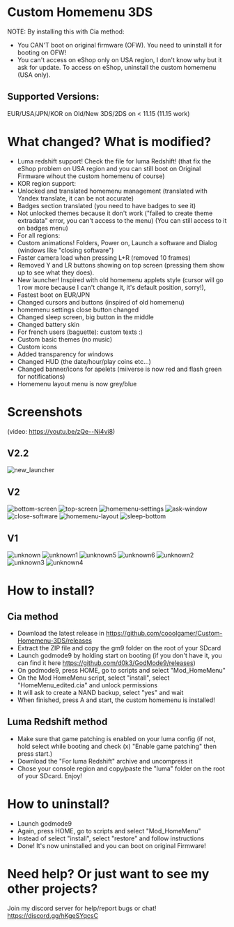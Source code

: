 # Custom Homemenu 3DS
NOTE: By installing this with Cia method:
* You CAN'T boot on original firmware (OFW). You need to uninstall it for booting on OFW!
* You can't access on eShop only on USA region, I don't know why but it ask for update. To access on eShop, uninstall the custom homemenu (USA only).
## Supported Versions:
EUR/USA/JPN/KOR on Old/New 3DS/2DS on < 11.15 (11.15 work)
# What changed? What is modified?
* Luma redshift support! Check the file for luma Redshift! (that fix the eShop problem on USA region and you can still boot on Original Firmware wihout the custom homemenu of course)
* KOR region support:
* Unlocked and translated homemenu management (translated with Yandex translate, it can be not accurate)
* Badges section translated (you need to have badges to see it)
* Not unlocked themes because it don't work ("failed to create theme extradata" error, you can't access to the menu) (You can still access to it on badges menu)
* For all regions:
* Custom animations! Folders, Power on, Launch a software and Dialog (windows like "closing software")
* Faster camera load when pressing L+R (removed 10 frames)
* Removed Y and LR buttons showing on top screen (pressing them show up to see what they does).
* New launcher! Inspired with old homemenu applets style (cursor will go 1 row more because I can't change it, it's default position, sorry!),
* Fastest boot on EUR/JPN
* Changed cursors and buttons (inspired of old homemenu)
* homemenu settings close button changed
* Changed sleep screen, big button in the middle
* Changed battery skin
* For french users (baguette): custom texts :)
* Custom basic themes (no music)
* Custom icons
* Added transparency for windows
* Changed HUD (the date/hour/play coins etc...)
* Changed banner/icons for apelets (miiverse is now red and flash green for notifications)
* Homemenu layout menu is now grey/blue
# Screenshots
(video: https://youtu.be/zQe--Ni4vi8)
## V2.2
![new_launcher](/new_launcher.png?raw=true "New launcher!")
## V2
![bottom-screen](/bottom-screen.png?raw=true "Launcher")
![top-screen](/top-screen.png?raw=true "Top screen")
![homemenu-settings](/homemenu-settings.png?raw=true "Homemenu Settings")
![ask-window](/ask-window.png?raw=true "Ask Window")
![close-software](/close-software.png?raw=true "Close software Window")
![homemenu-layout](/homemenu-layout.png?raw=true "homemenu layout")
![sleep-bottom](/sleep-bottom.png?raw=true "Sleep Bottom Screen")
## V1
![unknown](/unknown.png?raw=true "Red miiverse and custom HUD")
![unknown1](/unknown1.png?raw=true "transparency window")
![unknown5](/unknown5.png?raw=true "transparency window with one button")
![unknown6](/unknown6.png?raw=true "transparency window with two button")
![unknown2](/unknown2.png?raw=true "transparency menu")
![unknown3](/unknown3.png?raw=true "custom icons")
![unknown4](/unknown4.png?raw=true "custom homemenu layout")
# How to install?
## Cia method
* Download the latest release in https://github.com/cooolgamer/Custom-Homemenu-3DS/releases
* Extract the ZIP file and copy the gm9 folder on the root of your SDcard
* Launch godmode9 by holding start on booting (if you don't have it, you can find it here https://github.com/d0k3/GodMode9/releases)
* On godmode9, press HOME, go to scripts and select "Mod_HomeMenu"
* On the Mod HomeMenu script, select "install", select "HomeMenu_edited.cia" and unlock permissions
* It will ask to create a NAND backup, select "yes" and wait
* When finished, press A and start, the custom homemenu is installed!
## Luma Redshift method
* Make sure that game patching is enabled on your luma config (if not, hold select while booting and check (x) "Enable game patching" then press start.)
* Download the "For luma Redshift" archive and uncompress it
* Chose your console region and copy/paste the "luma" folder on the root of your SDcard.
Enjoy!
# How to uninstall?
* Launch godmode9
* Again, press HOME, go to scripts and select "Mod_HomeMenu"
* Instead of select "install", select "restore" and follow instructions
* Done! It's now uninstalled and you can boot on original Firmware!
# Need help? Or just want to see my other projects?
Join my discord server for help/report bugs or chat! https://discord.gg/hKgeSYqcsC
